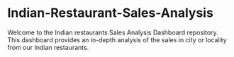 # Indian-Restaurant-Sales-Analysis
Welcome to the Indian restaurants Sales Analysis Dashboard repository. This dashboard provides an in-depth analysis of the sales in city or locality from our Indian restaurants.
